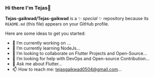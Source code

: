 ### Hi there I'm Tejas👋


**Tejas-gaikwad/Tejas-gaikwad** is a ✨ _special_ ✨ repository because its `README.md` (this file) appears on your GitHub profile.

Here are some ideas to get you started:

- 🔭 I’m currently working on  ...
- 🌱 I’m currently learning NodeJs...
- 👯 I’m looking to collaborate on Flutter Projects and Open-Source...
- 🤔 I’m looking for help with DevOps and Open-source Contribution...
- 💬 Ask me about Flutter...
- 📫 How to reach me: tejasgaikwad0504@gmail.com...



